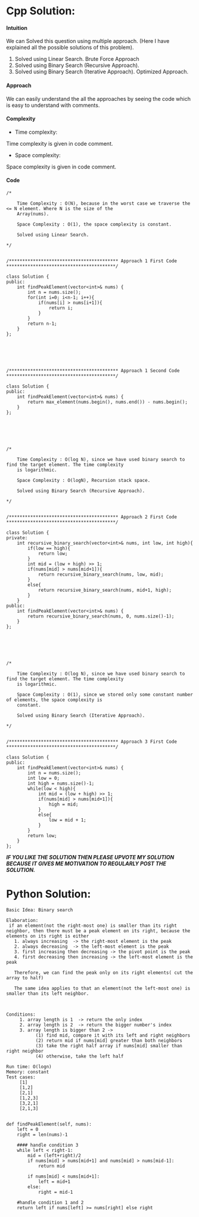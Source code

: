 # Cpp Solution:
#### Intuition
<!-- Describe your first thoughts on how to solve this problem. -->
We can Solved this question using multiple approach. (Here I have explained all the possible solutions of this problem).

1. Solved using Linear Search. Brute Force Approach
2. Solved using Binary Search (Recursive Approach).
3. Solved using Binary Search (Iterative Approach). Optimized Approach.

#### Approach
<!-- Describe your approach to solving the problem. -->
We can easily understand the all the approaches by seeing the code which is easy to understand with comments.

#### Complexity
- Time complexity:
<!-- Add your time complexity here, e.g. $$O(n)$$ -->
Time complexity is given in code comment.

- Space complexity:
<!-- Add your space complexity here, e.g. $$O(n)$$ -->
Space complexity is given in code comment.

#### Code
```
/*

    Time Complexity : O(N), because in the worst case we traverse the <= N element. Where N is the size of the
    Array(nums).
                    
    Space Complexity : O(1), the space complexity is constant.

    Solved using Linear Search.

*/


/***************************************** Approach 1 First Code *****************************************/

class Solution {
public:
    int findPeakElement(vector<int>& nums) {
        int n = nums.size();
        for(int i=0; i<n-1; i++){
            if(nums[i] > nums[i+1]){
                return i;
            }
        }
        return n-1;
    }
};






/***************************************** Approach 1 Second Code *****************************************/

class Solution {
public:
    int findPeakElement(vector<int>& nums) {
        return max_element(nums.begin(), nums.end()) - nums.begin();
    }
};






/*

    Time Complexity : O(log N), since we have used binary search to find the target element. The time complexity
    is logarithmic.

    Space Complexity : O(logN), Recursion stack space.

    Solved using Binary Search (Recursive Approach).

*/


/***************************************** Approach 2 First Code *****************************************/

class Solution {
private: 
    int recursive_binary_search(vector<int>& nums, int low, int high){
        if(low == high){
            return low;
        }
        int mid = (low + high) >> 1;
        if(nums[mid] > nums[mid+1]){
            return recursive_binary_search(nums, low, mid);
        }
        else{
            return recursive_binary_search(nums, mid+1, high);
        }
    }
public:
    int findPeakElement(vector<int>& nums) {
        return recursive_binary_search(nums, 0, nums.size()-1);
    }
};






/*

    Time Complexity : O(log N), since we have used binary search to find the target element. The time complexity
    is logarithmic.

    Space Complexity : O(1), since we stored only some constant number of elements, the space complexity is
    constant.

    Solved using Binary Search (Iterative Approach).

*/


/***************************************** Approach 3 First Code *****************************************/

class Solution {
public:
    int findPeakElement(vector<int>& nums) {
        int n = nums.size();
        int low = 0;
        int high = nums.size()-1;
        while(low < high){
            int mid = (low + high) >> 1;
            if(nums[mid] > nums[mid+1]){
                high = mid;
            }
            else{
                low = mid + 1;
            }
        }
        return low;
    }
};

```

***IF YOU LIKE THE SOLUTION THEN PLEASE UPVOTE MY SOLUTION BECAUSE IT GIVES ME MOTIVATION TO REGULARLY POST THE SOLUTION.***




# Python Solution:
    Basic Idea: Binary search

    Elaboration: 
     if an element(not the right-most one) is smaller than its right neighbor, then there must be a peak element on its right, because the elements on its right is either 
       1. always increasing  -> the right-most element is the peak
       2. always decreasing  -> the left-most element is the peak
       3. first increasing then decreasing -> the pivot point is the peak
       4. first decreasing then increasing -> the left-most element is the peak  

       Therefore, we can find the peak only on its right elements( cut the array to half)

       The same idea applies to that an element(not the left-most one) is smaller than its left neighbor.



    Conditions:
         1. array length is 1  -> return the only index 
         2. array length is 2  -> return the bigger number's index 
         3. array length is bigger than 2 -> 
               (1) find mid, compare it with its left and right neighbors  
               (2) return mid if nums[mid] greater than both neighbors
               (3) take the right half array if nums[mid] smaller than right neighbor
               (4) otherwise, take the left half
    
    Run time: O(logn)
    Memory: constant
    Test cases: 
         [1]
         [1,2]
         [2,1]
         [1,2,3]
         [3,2,1]
         [2,1,3]
    
    
    def findPeakElement(self, nums):
        left = 0
        right = len(nums)-1
    
        #### handle condition 3
        while left < right-1:
            mid = (left+right)/2
            if nums[mid] > nums[mid+1] and nums[mid] > nums[mid-1]:
                return mid
                
            if nums[mid] < nums[mid+1]:
                left = mid+1
            else:
                right = mid-1
                
        #handle condition 1 and 2
        return left if nums[left] >= nums[right] else right